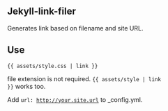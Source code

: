 Jekyll-link-filer
---
Generates link based on filename and site URL.

## Use
<code>{{ assets/style.css | link }}</code>

file extension is not required.
<code>{{ assets/style | link }}</code>
works too.

Add <code>url: http://your.site.url</code> to _config.yml.